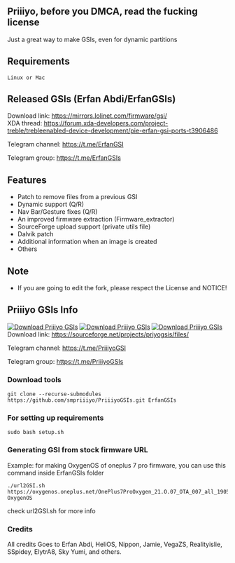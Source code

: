

## Priiiyo, before you DMCA, read the fucking license


Just a great way to make GSIs, even for dynamic partitions


## Requirements
    Linux or Mac

## Released GSIs (Erfan Abdi/ErfanGSIs)
Download link: https://mirrors.lolinet.com/firmware/gsi/  
XDA thread: https://forum.xda-developers.com/project-treble/trebleenabled-device-development/pie-erfan-gsi-ports-t3906486

Telegram channel: https://t.me/ErfanGSI

Telegram group: https://t.me/ErfanGSIs  
  

## Features
* Patch to remove files from a previous GSI
* Dynamic support (Q/R)
* Nav Bar/Gesture fixes (Q/R)
* An improved firmware extraction (Firmware_extractor)
* SourceForge upload support (private utils file)
* Dalvik patch
* Additional information when an image is created
* Others

## Note
* If you are going to edit the fork, please respect the License and NOTICE!

## Priiiyo GSIs Info
[![Download Priiiyo GSIs](https://img.shields.io/sourceforge/dm/priyogsis.svg)](https://sourceforge.net/projects/priyogsis/files/latest/download)
[![Download Priiiyo GSIs](https://img.shields.io/sourceforge/dw/priyogsis.svg)](https://sourceforge.net/projects/priyogsis/files/latest/download)
[![Download Priiiyo GSIs](https://img.shields.io/sourceforge/dt/priyogsis.svg)](https://sourceforge.net/projects/priyogsis/files/latest/download)  
Download link: https://sourceforge.net/projects/priyogsis/files/

Telegram channel: https://t.me/PriiiyoGSI

Telegram group: https://t.me/PriiiyoGSIs
  

### Download tools
```
git clone --recurse-submodules https://github.com/smpriiiyo/PriiiyoGSIs.git ErfanGSIs
```

### For setting up requirements
    sudo bash setup.sh
    
### Generating GSI from stock firmware URL
Example: for making OxygenOS of oneplus 7 pro firmware, you can use this command inside ErfanGSIs folder
```
./url2GSI.sh https://oxygenos.oneplus.net/OnePlus7ProOxygen_21.O.07_OTA_007_all_1905120542_fc480574576b4843.zip OxygenOS
```
check url2GSI.sh for more info    

### Credits
All credits Goes to Erfan Abdi, HeliOS, Nippon, Jamie, VegaZS, Realityislie, SSpidey, ElytrA8, Sky Yumi, and others.


